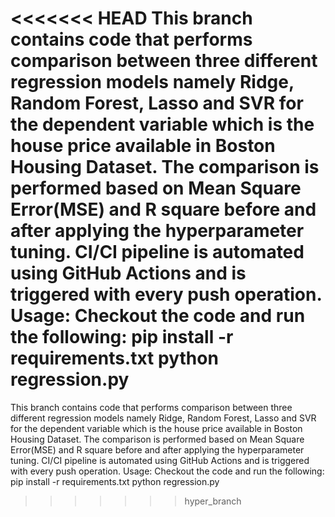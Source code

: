 <<<<<<< HEAD
This branch contains code that performs comparison between three different regression models namely Ridge, Random Forest, Lasso and SVR for the dependent variable which is the house price available in Boston Housing Dataset. The comparison is performed based on Mean Square Error(MSE) and R square before and after applying the hyperparameter tuning. CI/CI pipeline is automated using GitHub Actions and is triggered with every push operation.  
Usage: Checkout the code and run the following:
pip install -r requirements.txt
python regression.py 
=======
This branch contains code that performs comparison between three different regression models namely Ridge, Random Forest, Lasso and SVR for the dependent variable which is the house price available in Boston Housing Dataset. The comparison is performed based on Mean Square Error(MSE) and R square before and after applying the hyperparameter tuning. CI/CI pipeline is automated using GitHub Actions and is triggered with every push operation.
Usage: Checkout the code and run the following: 
pip install -r requirements.txt 
python regression.py
>>>>>>> hyper_branch
